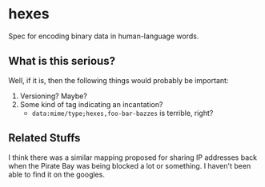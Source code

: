 # hexes

Spec for encoding binary data in human-language words.

## What is this serious?

Well, if it is, then the following things would probably be important:

1. Versioning? Maybe?
2. Some kind of tag indicating an incantation?
   - `data:mime/type;hexes,foo-bar-bazzes` is terrible, right?

## Related Stuffs

I think there was a similar mapping proposed for sharing IP addresses
back when the Pirate Bay was being blocked a lot or something. I haven't
been able to find it on the googles.
